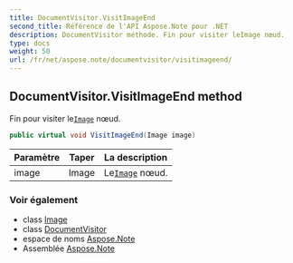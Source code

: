 ```yaml
---
title: DocumentVisitor.VisitImageEnd
second_title: Référence de l'API Aspose.Note pour .NET
description: DocumentVisitor méthode. Fin pour visiter leImage nœud.
type: docs
weight: 50
url: /fr/net/aspose.note/documentvisitor/visitimageend/
---
```

## DocumentVisitor.VisitImageEnd method

Fin pour visiter le[`Image`](../../image/) nœud.

```csharp
public virtual void VisitImageEnd(Image image)
```

| Paramètre | Taper | La description |
| --- | --- | --- |
| image | Image | Le[`Image`](../../image/) nœud. |

### Voir également

* class [Image](../../image/)
* class [DocumentVisitor](../)
* espace de noms [Aspose.Note](../../documentvisitor/)
* Assemblée [Aspose.Note](../../../)


